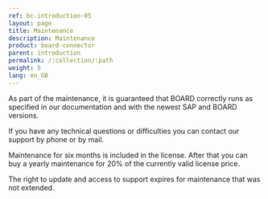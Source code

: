 ```yaml
---
ref: bc-introduction-05
layout: page
title: Maintenance
description: Maintenance
product: board-connector
parent: introduction
permalink: /:collection/:path
weight: 5
lang: en_GB
---
```


As part of the maintenance, it is guaranteed that BOARD correctly runs as specified in our documentation and with the newest SAP and BOARD versions. 

If you have any technical questions or difficulties you can contact our support by phone or by mail.

Maintenance for six months is included in the license. After that you can buy a yearly maintenance for 20% of the currently valid license price.

The right to update and access to support expires for maintenance that was not extended.
